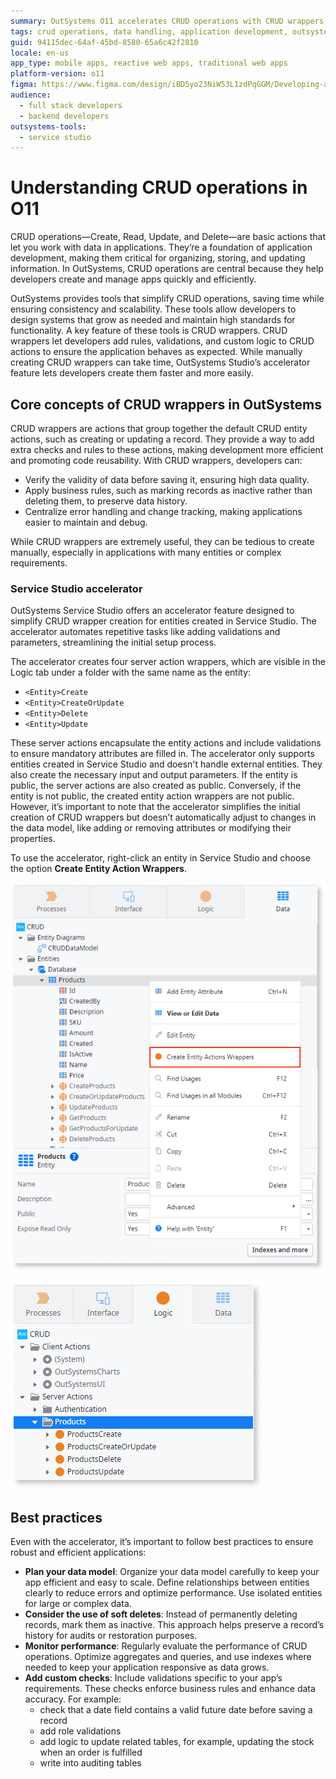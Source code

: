 ```yaml
---
summary: OutSystems O11 accelerates CRUD operations with CRUD wrappers, enabling efficient data handling and faster development.
tags: crud operations, data handling, application development, outsystems studio, code reusability
guid: 94115dec-64af-45bd-8580-65a6c42f2810
locale: en-us
app_type: mobile apps, reactive web apps, traditional web apps
platform-version: o11
figma: https://www.figma.com/design/iBD5yo23NiW53L1zdPqGGM/Developing-an-Application?node-id=5459-240
audience:
  - full stack developers
  - backend developers
outsystems-tools:
  - service studio
---
```

# Understanding CRUD operations in O11

CRUD operations—Create, Read, Update, and Delete—are basic actions that let you work with data in applications. They’re a foundation of application development, making them critical for organizing, storing, and updating information. In OutSystems, CRUD operations are central because they help developers create and manage apps quickly and efficiently.

OutSystems provides tools that simplify CRUD operations, saving time while ensuring consistency and scalability. These tools allow developers to design systems that grow as needed and maintain high standards for functionality. A key feature of these tools is CRUD wrappers. CRUD wrappers let developers add rules, validations, and custom logic to CRUD actions to ensure the application behaves as expected. While manually creating CRUD wrappers can take time, OutSystems Studio’s accelerator feature lets developers create them faster and more easily.


## Core concepts of CRUD wrappers in OutSystems

CRUD wrappers are actions that group together the default CRUD entity actions, such as creating or updating a record. They provide a way to add extra checks and rules to these actions, making development more efficient and promoting code reusability. With CRUD wrappers, developers can:

* Verify the validity of data before saving it, ensuring high data quality.
* Apply business rules, such as marking records as inactive rather than deleting them, to preserve data history.
* Centralize error handling and change tracking, making applications easier to maintain and debug.

While CRUD wrappers are extremely useful, they can be tedious to create manually, especially in applications with many entities or complex requirements.

### Service Studio accelerator 

OutSystems Service Studio offers an accelerator feature designed to simplify CRUD wrapper creation for entities created in Service Studio. The accelerator automates repetitive tasks like adding validations and parameters, streamlining the initial setup process. 

The accelerator creates four server action wrappers, which are visible in the Logic tab under a folder with the same name as the entity:

* `<Entity>Create`
* `<Entity>CreateOrUpdate`
* `<Entity>Delete`
* `<Entity>Update`

These server actions encapsulate the entity actions and include validations to ensure mandatory attributes are filled in. The accelerator only supports entities created in Service Studio and doesn't handle external entities. They also create the necessary input and output parameters. If the entity is public, the server actions are also created as public. Conversely, if the entity is not public, the created entity action wrappers are not public. However, it’s important to note that the accelerator simplifies the initial creation of CRUD wrappers but doesn’t automatically adjust to changes in the data model, like adding or removing attributes or modifying their properties.



To use the accelerator, right-click an entity in Service Studio and choose the option **Create Entity Action Wrappers**.

![Service Studio interface showing the option to create entity action wrappers for the Products entity.](images/crud-wrappers-create-ss.png "Create Entity Actions Wrappers Option")

![Service Studio interface displaying server actions for the Products entity, including create, create or update, delete, and update actions.](images/crud-wrappers-actions-ss.png "Server Actions for Products Entity")

## Best practices

Even with the accelerator, it’s important to follow best practices to ensure robust and efficient applications:

* **Plan your data model**: Organize your data model carefully to keep your app efficient and easy to scale. Define relationships between entities clearly to reduce errors and optimize performance. Use isolated entities for large or complex data.
* **Consider the use of soft deletes**: Instead of permanently deleting records, mark them as inactive. This approach helps preserve a record’s history for audits or restoration purposes.
* **Monitor performance**: Regularly evaluate the performance of CRUD operations. Optimize aggregates and queries, and use indexes where needed to keep your application responsive as data grows.&#x20;
* **Add custom checks**: Include validations specific to your app’s requirements. These checks enforce business rules and enhance data accuracy. For example:
    * check that a date field contains a valid future date before saving a record
    * add role validations
    * add logic to update related tables, for example, updating the stock when an order is fulfilled
    * write into auditing tables

